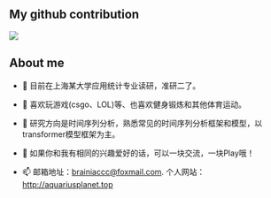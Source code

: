 ## My github contribution
![](https://raw.githubusercontent.com/jason51108/jason51108/main/assets/github-contribution-grid-snake.svg)


## About me
- 👋 目前在上海某大学应用统计专业读研，准研二了。

- 👀 喜欢玩游戏(csgo、LOL)等、也喜欢健身锻炼和其他体育运动。

- 🌱 研究方向是时间序列分析，熟悉常见的时间序列分析框架和模型，以transformer模型框架为主。

- 💞️ 如果你和我有相同的兴趣爱好的话，可以一块交流，一块Play哦！

- 📫 邮箱地址：brainiaccc@foxmail.com.  个人网站：http://aquariusplanet.top


<!---
jason51108/jason51108 is a ✨ special ✨ repository because its `README.md` (this file) appears on your GitHub profile.
You can click the Preview link to take a look at your changes.
--->

